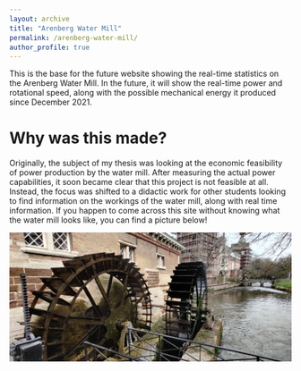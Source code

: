 ```yaml
---
layout: archive
title: "Arenberg Water Mill"
permalink: /arenberg-water-mill/
author_profile: true
---
```


This is the base for the future website showing the real-time statistics on the Arenberg Water Mill. In the future, it will show the real-time power and rotational speed, along with the possible mechanical energy it produced since December 2021.

Why was this made?
======
Originally, the subject of my thesis was looking at the economic feasibility of power production by the water mill. After measuring the actual power capabilities, it soon became clear that this project is not feasible at all. Instead, the focus was shifted to a didactic work for other students looking to find information on the workings of the water mill, along with real time information. If you happen to come across this site without knowing what the water mill looks like, you can find a picture below!

![Arenberg Water Mill](/images/watermill_arenberg.jpg)

